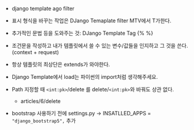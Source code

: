 - django template ago filter 
- 표시 형식을 바꾸는 작업은 DJango Temaplate filter MTV에서 T가한다. 
- 추가적인 문법 등을 도와주는 것: DJango Template Tag {% %}
- 조건문을 작성하고 내가 템플릿에서 쓸 수 있는 변수/값들을 인지하고 그 것을 쓴다.(context + request)
- 항상 템플릿의 최상단은 extends가 와야한다.
- Django Template에서 load는 파이썬의 import처럼 생각해주세요. 
- Path 지정할 때 `<int:pk>`/delete 를 delete/`<int:pk>`와 바꿔도 상관 없다. 
  - articles/6/delete 

- bootstrap 사용하기 전에 settings.py -> INSATLLED_APPS =   ` "django_bootstrap5",` 추가